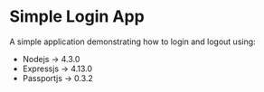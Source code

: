 # Simple Login App

A simple application demonstrating how to login and logout using:
* Nodejs -> 4.3.0
* Expressjs -> 4.13.0
* Passportjs -> 0.3.2
